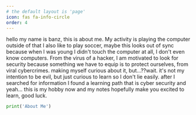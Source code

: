 ```yaml
---
# the default layout is 'page'
icon: fas fa-info-circle
order: 4
---
```


hello my name is banz, this is about me. My activity is playing the computer outside of that I also like to play soccer, maybe this looks out of sync because when I was young I didn't touch the computer at all, I don't even know computers. From the virus of a hacker, I am motivated to look for security because something we have to equip is to protect ourselves, from viral cybercrimes. making myself curious about it, but...??wait. it's not my intention to be evil, but just curious to learn so I don't lie easily. after I searched for information I found a learning path that is cyber security and yeah... this is my hobby now and my notes hopefully make you excited to learn, good luck.

```py
print('About Me')
```

